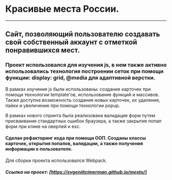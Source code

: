# Красивые места России.

---

## Сайт, позволяющий пользователю создавать свой собственный аккаунт с отметкой понравившихся мест.

### Проект использовался для изучения js, в нем также активно использовались технология построении сеток при помощи функции: display: grid, @media для адаптивной верстки.

В рамках изучения js были использованы: создание карточек при помощи технологии template'ов, использование функций и массивов. Также доступна возможность создания новых карточек, их удаление, лайки и увеличение при помощи технологии popup.

В рамках нового спринта была реализована валидация форм путем присваивания стандартных ошибок браузера, а также закрытия попап форм при клике на оверлей и esc.

#### Сделан рефакторинг кода при помощи ООП. Созданы классы карточек, открытия попапов, валидации, а также получения информации о пользователе.

Для сборки проекта использовался Webpack.

##### Ссылка на проект: [https://evgeniitcimerman.github.io/mesto/]
